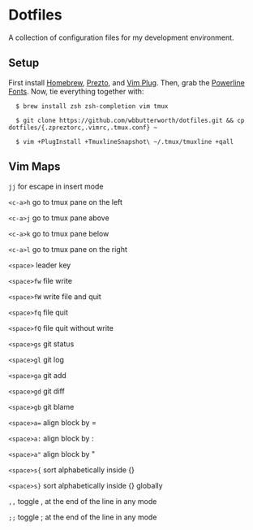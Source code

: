 # Dotfiles

A collection of configuration files for my development environment.

## Setup

First install [Homebrew](https://brew.sh),
[Prezto](https://github.com/sorin-ionescu/prezto), and [Vim
Plug](https://github.com/junegunn/vim-plug). Then, grab the [Powerline
Fonts](https://github.com/powerline/fonts). Now, tie everything together with:

```
  $ brew install zsh zsh-completion vim tmux

  $ git clone https://github.com/wbbutterworth/dotfiles.git && cp dotfiles/{.zpreztorc,.vimrc,.tmux.conf} ~

  $ vim +PlugInstall +TmuxlineSnapshot\ ~/.tmux/tmuxline +qall
```

## Vim Maps

```jj``` for escape in insert mode

```<c-a>h``` go to tmux pane on the left

```<c-a>j``` go to tmux pane above

```<c-a>k``` go to tmux pane below

```<c-a>l``` go to tmux pane on the right

```<space>``` leader key

```<space>fw``` file write

```<space>fW``` write file and quit

```<space>fq``` file quit

```<space>fQ``` file quit without write

```<space>gs``` git status

```<space>gl``` git log

```<space>ga``` git add

```<space>gd``` git diff

```<space>gb``` git blame

```<space>a=``` align block by =  

```<space>a:``` align block by :

```<space>a"``` align block by "

```<space>s{``` sort alphabetically inside {}

```<space>s}``` sort alphabetically inside {} globally  

```,,``` toggle , at the end of the line in any mode  

```;;``` toggle ; at the end of the line in any mode  

